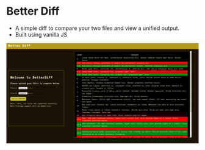 # Better Diff

- A simple diff to compare your two files and view a unified output. 
- Built using vanilla JS

![image info](./assets/ss.png)